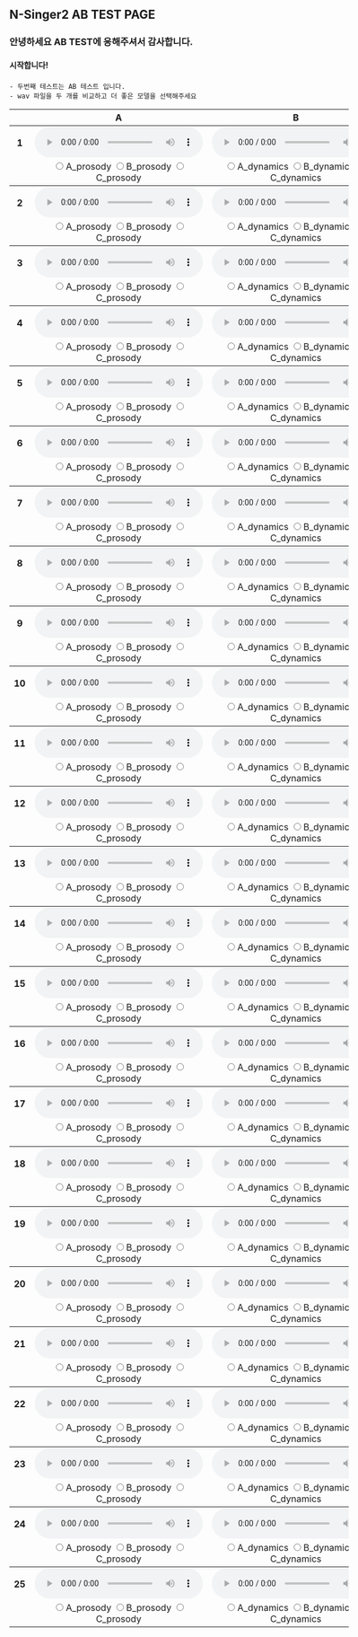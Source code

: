 ## N-Singer2 AB TEST PAGE

### 안녕하세요 AB TEST에 응해주셔서 감사합니다. 

#### 시작합니다!
    - 두번째 테스트는 AB 테스트 입니다. 
    - wav 파일을 두 개를 비교하고 더 좋은 모델을 선택해주세요 

<table style='width: 120%;'>
<thead>
    <tr>
        <th></th>
        <th>A</th>
        <th>B</th>
    </tr>
    </thead>
<tbody>
	<tr>
		<th scope="row">1</th> <td><audio controls="" ><source src="wav/abtest/NSinger2Tune_05_balladw01_atTheEnd_007.wav" type="audio/wav"></audio></td>
		<td><audio controls="" ><source src="wav/abtest/NSinger2Aug_05_balladw01_atTheEnd_007.wav" type="audio/wav"></audio></td>
	</tr>
	<tr>
		<td></td>
		<td style="text-align:center">
			<label><input type="radio" id="_prosody" name="1_prosody" value="A_prosody" style="margin-right: 0;"> A_prosody </label>
			<label><input type="radio" id="_prosody" name="1_prosody" value="B_prosody" style="margin-right: 0;"> B_prosody </label>
			<label><input type="radio" id="_prosody" name="1_prosody" value="C_prosody" style="margin-right: 0;"> C_prosody </label>
		</td>
		<td style="text-align:center">
			<label><input type="radio" id="_dynamics" name="1_dynamics" value="A_dynamics" style="margin-right: 0;"> A_dynamics </label>
			<label><input type="radio" id="_dynamics" name="1_dynamics" value="B_dynamics" style="margin-right: 0;"> B_dynamics </label>
			<label><input type="radio" id="_dynamics" name="1_dynamics" value="C_dynamics" style="margin-right: 0;"> C_dynamics </label>
		</td>
	</tr>
</tbody>
<tbody>
	<tr>
		<th scope="row">2</th> <td><audio controls="" ><source src="wav/abtest/NSinger2Aug_05_balladw01_atTheEnd_018.wav" type="audio/wav"></audio></td>
		<td><audio controls="" ><source src="wav/abtest/NSinger2Tune_05_balladw01_atTheEnd_018.wav" type="audio/wav"></audio></td>
	</tr>
	<tr>
		<td></td>
		<td style="text-align:center">
			<label><input type="radio" id="_prosody" name="2_prosody" value="A_prosody" style="margin-right: 0;"> A_prosody </label>
			<label><input type="radio" id="_prosody" name="2_prosody" value="B_prosody" style="margin-right: 0;"> B_prosody </label>
			<label><input type="radio" id="_prosody" name="2_prosody" value="C_prosody" style="margin-right: 0;"> C_prosody </label>
		</td>
		<td style="text-align:center">
			<label><input type="radio" id="_dynamics" name="2_dynamics" value="A_dynamics" style="margin-right: 0;"> A_dynamics </label>
			<label><input type="radio" id="_dynamics" name="2_dynamics" value="B_dynamics" style="margin-right: 0;"> B_dynamics </label>
			<label><input type="radio" id="_dynamics" name="2_dynamics" value="C_dynamics" style="margin-right: 0;"> C_dynamics </label>
		</td>
	</tr>
</tbody>
<tbody>
	<tr>
		<th scope="row">3</th> <td><audio controls="" ><source src="wav/abtest/NSinger2Tune_05_balladw01_atTheEnd_019.wav" type="audio/wav"></audio></td>
		<td><audio controls="" ><source src="wav/abtest/NSinger2Aug_05_balladw01_atTheEnd_019.wav" type="audio/wav"></audio></td>
	</tr>
	<tr>
		<td></td>
		<td style="text-align:center">
			<label><input type="radio" id="_prosody" name="3_prosody" value="A_prosody" style="margin-right: 0;"> A_prosody </label>
			<label><input type="radio" id="_prosody" name="3_prosody" value="B_prosody" style="margin-right: 0;"> B_prosody </label>
			<label><input type="radio" id="_prosody" name="3_prosody" value="C_prosody" style="margin-right: 0;"> C_prosody </label>
		</td>
		<td style="text-align:center">
			<label><input type="radio" id="_dynamics" name="3_dynamics" value="A_dynamics" style="margin-right: 0;"> A_dynamics </label>
			<label><input type="radio" id="_dynamics" name="3_dynamics" value="B_dynamics" style="margin-right: 0;"> B_dynamics </label>
			<label><input type="radio" id="_dynamics" name="3_dynamics" value="C_dynamics" style="margin-right: 0;"> C_dynamics </label>
		</td>
	</tr>
</tbody>
<tbody>
	<tr>
		<th scope="row">4</th> <td><audio controls="" ><source src="wav/abtest/NSinger2Tune_05_balladw02_atTheEnd_006.wav" type="audio/wav"></audio></td>
		<td><audio controls="" ><source src="wav/abtest/NSinger2Aug_05_balladw02_atTheEnd_006.wav" type="audio/wav"></audio></td>
	</tr>
	<tr>
		<td></td>
		<td style="text-align:center">
			<label><input type="radio" id="_prosody" name="4_prosody" value="A_prosody" style="margin-right: 0;"> A_prosody </label>
			<label><input type="radio" id="_prosody" name="4_prosody" value="B_prosody" style="margin-right: 0;"> B_prosody </label>
			<label><input type="radio" id="_prosody" name="4_prosody" value="C_prosody" style="margin-right: 0;"> C_prosody </label>
		</td>
		<td style="text-align:center">
			<label><input type="radio" id="_dynamics" name="4_dynamics" value="A_dynamics" style="margin-right: 0;"> A_dynamics </label>
			<label><input type="radio" id="_dynamics" name="4_dynamics" value="B_dynamics" style="margin-right: 0;"> B_dynamics </label>
			<label><input type="radio" id="_dynamics" name="4_dynamics" value="C_dynamics" style="margin-right: 0;"> C_dynamics </label>
		</td>
	</tr>
</tbody>
<tbody>
	<tr>
		<th scope="row">5</th> <td><audio controls="" ><source src="wav/abtest/NSinger2Tune_05_balladw02_atTheEnd_018.wav" type="audio/wav"></audio></td>
		<td><audio controls="" ><source src="wav/abtest/NSinger2Aug_05_balladw02_atTheEnd_018.wav" type="audio/wav"></audio></td>
	</tr>
	<tr>
		<td></td>
		<td style="text-align:center">
			<label><input type="radio" id="_prosody" name="5_prosody" value="A_prosody" style="margin-right: 0;"> A_prosody </label>
			<label><input type="radio" id="_prosody" name="5_prosody" value="B_prosody" style="margin-right: 0;"> B_prosody </label>
			<label><input type="radio" id="_prosody" name="5_prosody" value="C_prosody" style="margin-right: 0;"> C_prosody </label>
		</td>
		<td style="text-align:center">
			<label><input type="radio" id="_dynamics" name="5_dynamics" value="A_dynamics" style="margin-right: 0;"> A_dynamics </label>
			<label><input type="radio" id="_dynamics" name="5_dynamics" value="B_dynamics" style="margin-right: 0;"> B_dynamics </label>
			<label><input type="radio" id="_dynamics" name="5_dynamics" value="C_dynamics" style="margin-right: 0;"> C_dynamics </label>
		</td>
	</tr>
</tbody>
<tbody>
	<tr>
		<th scope="row">6</th> <td><audio controls="" ><source src="wav/abtest/NSinger2Aug_05_balladw02_atTheEnd_019.wav" type="audio/wav"></audio></td>
		<td><audio controls="" ><source src="wav/abtest/NSinger2Tune_05_balladw02_atTheEnd_019.wav" type="audio/wav"></audio></td>
	</tr>
	<tr>
		<td></td>
		<td style="text-align:center">
			<label><input type="radio" id="_prosody" name="6_prosody" value="A_prosody" style="margin-right: 0;"> A_prosody </label>
			<label><input type="radio" id="_prosody" name="6_prosody" value="B_prosody" style="margin-right: 0;"> B_prosody </label>
			<label><input type="radio" id="_prosody" name="6_prosody" value="C_prosody" style="margin-right: 0;"> C_prosody </label>
		</td>
		<td style="text-align:center">
			<label><input type="radio" id="_dynamics" name="6_dynamics" value="A_dynamics" style="margin-right: 0;"> A_dynamics </label>
			<label><input type="radio" id="_dynamics" name="6_dynamics" value="B_dynamics" style="margin-right: 0;"> B_dynamics </label>
			<label><input type="radio" id="_dynamics" name="6_dynamics" value="C_dynamics" style="margin-right: 0;"> C_dynamics </label>
		</td>
	</tr>
</tbody>
<tbody>
	<tr>
		<th scope="row">7</th> <td><audio controls="" ><source src="wav/abtest/NSinger2Tune_05_balladw03_atTheEnd_006.wav" type="audio/wav"></audio></td>
		<td><audio controls="" ><source src="wav/abtest/NSinger2Aug_05_balladw03_atTheEnd_006.wav" type="audio/wav"></audio></td>
	</tr>
	<tr>
		<td></td>
		<td style="text-align:center">
			<label><input type="radio" id="_prosody" name="7_prosody" value="A_prosody" style="margin-right: 0;"> A_prosody </label>
			<label><input type="radio" id="_prosody" name="7_prosody" value="B_prosody" style="margin-right: 0;"> B_prosody </label>
			<label><input type="radio" id="_prosody" name="7_prosody" value="C_prosody" style="margin-right: 0;"> C_prosody </label>
		</td>
		<td style="text-align:center">
			<label><input type="radio" id="_dynamics" name="7_dynamics" value="A_dynamics" style="margin-right: 0;"> A_dynamics </label>
			<label><input type="radio" id="_dynamics" name="7_dynamics" value="B_dynamics" style="margin-right: 0;"> B_dynamics </label>
			<label><input type="radio" id="_dynamics" name="7_dynamics" value="C_dynamics" style="margin-right: 0;"> C_dynamics </label>
		</td>
	</tr>
</tbody>
<tbody>
	<tr>
		<th scope="row">8</th> <td><audio controls="" ><source src="wav/abtest/NSinger2Aug_05_balladw03_atTheEnd_007.wav" type="audio/wav"></audio></td>
		<td><audio controls="" ><source src="wav/abtest/NSinger2Tune_05_balladw03_atTheEnd_007.wav" type="audio/wav"></audio></td>
	</tr>
	<tr>
		<td></td>
		<td style="text-align:center">
			<label><input type="radio" id="_prosody" name="8_prosody" value="A_prosody" style="margin-right: 0;"> A_prosody </label>
			<label><input type="radio" id="_prosody" name="8_prosody" value="B_prosody" style="margin-right: 0;"> B_prosody </label>
			<label><input type="radio" id="_prosody" name="8_prosody" value="C_prosody" style="margin-right: 0;"> C_prosody </label>
		</td>
		<td style="text-align:center">
			<label><input type="radio" id="_dynamics" name="8_dynamics" value="A_dynamics" style="margin-right: 0;"> A_dynamics </label>
			<label><input type="radio" id="_dynamics" name="8_dynamics" value="B_dynamics" style="margin-right: 0;"> B_dynamics </label>
			<label><input type="radio" id="_dynamics" name="8_dynamics" value="C_dynamics" style="margin-right: 0;"> C_dynamics </label>
		</td>
	</tr>
</tbody>
<tbody>
	<tr>
		<th scope="row">9</th> <td><audio controls="" ><source src="wav/abtest/NSinger2Aug_05_balladw03_atTheEnd_019.wav" type="audio/wav"></audio></td>
		<td><audio controls="" ><source src="wav/abtest/NSinger2Tune_05_balladw03_atTheEnd_019.wav" type="audio/wav"></audio></td>
	</tr>
	<tr>
		<td></td>
		<td style="text-align:center">
			<label><input type="radio" id="_prosody" name="9_prosody" value="A_prosody" style="margin-right: 0;"> A_prosody </label>
			<label><input type="radio" id="_prosody" name="9_prosody" value="B_prosody" style="margin-right: 0;"> B_prosody </label>
			<label><input type="radio" id="_prosody" name="9_prosody" value="C_prosody" style="margin-right: 0;"> C_prosody </label>
		</td>
		<td style="text-align:center">
			<label><input type="radio" id="_dynamics" name="9_dynamics" value="A_dynamics" style="margin-right: 0;"> A_dynamics </label>
			<label><input type="radio" id="_dynamics" name="9_dynamics" value="B_dynamics" style="margin-right: 0;"> B_dynamics </label>
			<label><input type="radio" id="_dynamics" name="9_dynamics" value="C_dynamics" style="margin-right: 0;"> C_dynamics </label>
		</td>
	</tr>
</tbody>
<tbody>
	<tr>
		<th scope="row">10</th> <td><audio controls="" ><source src="wav/abtest/NSinger2Tune_05_balladw04_atTheEnd_009.wav" type="audio/wav"></audio></td>
		<td><audio controls="" ><source src="wav/abtest/NSinger2Aug_05_balladw04_atTheEnd_009.wav" type="audio/wav"></audio></td>
	</tr>
	<tr>
		<td></td>
		<td style="text-align:center">
			<label><input type="radio" id="_prosody" name="10_prosody" value="A_prosody" style="margin-right: 0;"> A_prosody </label>
			<label><input type="radio" id="_prosody" name="10_prosody" value="B_prosody" style="margin-right: 0;"> B_prosody </label>
			<label><input type="radio" id="_prosody" name="10_prosody" value="C_prosody" style="margin-right: 0;"> C_prosody </label>
		</td>
		<td style="text-align:center">
			<label><input type="radio" id="_dynamics" name="10_dynamics" value="A_dynamics" style="margin-right: 0;"> A_dynamics </label>
			<label><input type="radio" id="_dynamics" name="10_dynamics" value="B_dynamics" style="margin-right: 0;"> B_dynamics </label>
			<label><input type="radio" id="_dynamics" name="10_dynamics" value="C_dynamics" style="margin-right: 0;"> C_dynamics </label>
		</td>
	</tr>
</tbody>
<tbody>
	<tr>
		<th scope="row">11</th> <td><audio controls="" ><source src="wav/abtest/NSinger2Aug_05_balladw04_atTheEnd_010.wav" type="audio/wav"></audio></td>
		<td><audio controls="" ><source src="wav/abtest/NSinger2Tune_05_balladw04_atTheEnd_010.wav" type="audio/wav"></audio></td>
	</tr>
	<tr>
		<td></td>
		<td style="text-align:center">
			<label><input type="radio" id="_prosody" name="11_prosody" value="A_prosody" style="margin-right: 0;"> A_prosody </label>
			<label><input type="radio" id="_prosody" name="11_prosody" value="B_prosody" style="margin-right: 0;"> B_prosody </label>
			<label><input type="radio" id="_prosody" name="11_prosody" value="C_prosody" style="margin-right: 0;"> C_prosody </label>
		</td>
		<td style="text-align:center">
			<label><input type="radio" id="_dynamics" name="11_dynamics" value="A_dynamics" style="margin-right: 0;"> A_dynamics </label>
			<label><input type="radio" id="_dynamics" name="11_dynamics" value="B_dynamics" style="margin-right: 0;"> B_dynamics </label>
			<label><input type="radio" id="_dynamics" name="11_dynamics" value="C_dynamics" style="margin-right: 0;"> C_dynamics </label>
		</td>
	</tr>
</tbody>
<tbody>
	<tr>
		<th scope="row">12</th> <td><audio controls="" ><source src="wav/abtest/NSinger2Aug_05_balladw04_atTheEnd_018.wav" type="audio/wav"></audio></td>
		<td><audio controls="" ><source src="wav/abtest/NSinger2Tune_05_balladw04_atTheEnd_018.wav" type="audio/wav"></audio></td>
	</tr>
	<tr>
		<td></td>
		<td style="text-align:center">
			<label><input type="radio" id="_prosody" name="12_prosody" value="A_prosody" style="margin-right: 0;"> A_prosody </label>
			<label><input type="radio" id="_prosody" name="12_prosody" value="B_prosody" style="margin-right: 0;"> B_prosody </label>
			<label><input type="radio" id="_prosody" name="12_prosody" value="C_prosody" style="margin-right: 0;"> C_prosody </label>
		</td>
		<td style="text-align:center">
			<label><input type="radio" id="_dynamics" name="12_dynamics" value="A_dynamics" style="margin-right: 0;"> A_dynamics </label>
			<label><input type="radio" id="_dynamics" name="12_dynamics" value="B_dynamics" style="margin-right: 0;"> B_dynamics </label>
			<label><input type="radio" id="_dynamics" name="12_dynamics" value="C_dynamics" style="margin-right: 0;"> C_dynamics </label>
		</td>
	</tr>
</tbody>
<tbody>
	<tr>
		<th scope="row">13</th> <td><audio controls="" ><source src="wav/abtest/NSinger2Aug_05_balladw05_atTheEnd_007.wav" type="audio/wav"></audio></td>
		<td><audio controls="" ><source src="wav/abtest/NSinger2Tune_05_balladw05_atTheEnd_007.wav" type="audio/wav"></audio></td>
	</tr>
	<tr>
		<td></td>
		<td style="text-align:center">
			<label><input type="radio" id="_prosody" name="13_prosody" value="A_prosody" style="margin-right: 0;"> A_prosody </label>
			<label><input type="radio" id="_prosody" name="13_prosody" value="B_prosody" style="margin-right: 0;"> B_prosody </label>
			<label><input type="radio" id="_prosody" name="13_prosody" value="C_prosody" style="margin-right: 0;"> C_prosody </label>
		</td>
		<td style="text-align:center">
			<label><input type="radio" id="_dynamics" name="13_dynamics" value="A_dynamics" style="margin-right: 0;"> A_dynamics </label>
			<label><input type="radio" id="_dynamics" name="13_dynamics" value="B_dynamics" style="margin-right: 0;"> B_dynamics </label>
			<label><input type="radio" id="_dynamics" name="13_dynamics" value="C_dynamics" style="margin-right: 0;"> C_dynamics </label>
		</td>
	</tr>
</tbody>
<tbody>
	<tr>
		<th scope="row">14</th> <td><audio controls="" ><source src="wav/abtest/NSinger2Tune_05_balladw05_atTheEnd_011.wav" type="audio/wav"></audio></td>
		<td><audio controls="" ><source src="wav/abtest/NSinger2Aug_05_balladw05_atTheEnd_011.wav" type="audio/wav"></audio></td>
	</tr>
	<tr>
		<td></td>
		<td style="text-align:center">
			<label><input type="radio" id="_prosody" name="14_prosody" value="A_prosody" style="margin-right: 0;"> A_prosody </label>
			<label><input type="radio" id="_prosody" name="14_prosody" value="B_prosody" style="margin-right: 0;"> B_prosody </label>
			<label><input type="radio" id="_prosody" name="14_prosody" value="C_prosody" style="margin-right: 0;"> C_prosody </label>
		</td>
		<td style="text-align:center">
			<label><input type="radio" id="_dynamics" name="14_dynamics" value="A_dynamics" style="margin-right: 0;"> A_dynamics </label>
			<label><input type="radio" id="_dynamics" name="14_dynamics" value="B_dynamics" style="margin-right: 0;"> B_dynamics </label>
			<label><input type="radio" id="_dynamics" name="14_dynamics" value="C_dynamics" style="margin-right: 0;"> C_dynamics </label>
		</td>
	</tr>
</tbody>
<tbody>
	<tr>
		<th scope="row">15</th> <td><audio controls="" ><source src="wav/abtest/NSinger2Aug_05_balladw05_atTheEnd_017.wav" type="audio/wav"></audio></td>
		<td><audio controls="" ><source src="wav/abtest/NSinger2Tune_05_balladw05_atTheEnd_017.wav" type="audio/wav"></audio></td>
	</tr>
	<tr>
		<td></td>
		<td style="text-align:center">
			<label><input type="radio" id="_prosody" name="15_prosody" value="A_prosody" style="margin-right: 0;"> A_prosody </label>
			<label><input type="radio" id="_prosody" name="15_prosody" value="B_prosody" style="margin-right: 0;"> B_prosody </label>
			<label><input type="radio" id="_prosody" name="15_prosody" value="C_prosody" style="margin-right: 0;"> C_prosody </label>
		</td>
		<td style="text-align:center">
			<label><input type="radio" id="_dynamics" name="15_dynamics" value="A_dynamics" style="margin-right: 0;"> A_dynamics </label>
			<label><input type="radio" id="_dynamics" name="15_dynamics" value="B_dynamics" style="margin-right: 0;"> B_dynamics </label>
			<label><input type="radio" id="_dynamics" name="15_dynamics" value="C_dynamics" style="margin-right: 0;"> C_dynamics </label>
		</td>
	</tr>
</tbody>
<tbody>
	<tr>
		<th scope="row">16</th> <td><audio controls="" ><source src="wav/abtest/NSinger2Tune_20_balladw01_sigh_008.wav" type="audio/wav"></audio></td>
		<td><audio controls="" ><source src="wav/abtest/NSinger2Aug_20_balladw01_sigh_008.wav" type="audio/wav"></audio></td>
	</tr>
	<tr>
		<td></td>
		<td style="text-align:center">
			<label><input type="radio" id="_prosody" name="16_prosody" value="A_prosody" style="margin-right: 0;"> A_prosody </label>
			<label><input type="radio" id="_prosody" name="16_prosody" value="B_prosody" style="margin-right: 0;"> B_prosody </label>
			<label><input type="radio" id="_prosody" name="16_prosody" value="C_prosody" style="margin-right: 0;"> C_prosody </label>
		</td>
		<td style="text-align:center">
			<label><input type="radio" id="_dynamics" name="16_dynamics" value="A_dynamics" style="margin-right: 0;"> A_dynamics </label>
			<label><input type="radio" id="_dynamics" name="16_dynamics" value="B_dynamics" style="margin-right: 0;"> B_dynamics </label>
			<label><input type="radio" id="_dynamics" name="16_dynamics" value="C_dynamics" style="margin-right: 0;"> C_dynamics </label>
		</td>
	</tr>
</tbody>
<tbody>
	<tr>
		<th scope="row">17</th> <td><audio controls="" ><source src="wav/abtest/NSinger2Aug_20_balladw01_sigh_022.wav" type="audio/wav"></audio></td>
		<td><audio controls="" ><source src="wav/abtest/NSinger2Tune_20_balladw01_sigh_022.wav" type="audio/wav"></audio></td>
	</tr>
	<tr>
		<td></td>
		<td style="text-align:center">
			<label><input type="radio" id="_prosody" name="17_prosody" value="A_prosody" style="margin-right: 0;"> A_prosody </label>
			<label><input type="radio" id="_prosody" name="17_prosody" value="B_prosody" style="margin-right: 0;"> B_prosody </label>
			<label><input type="radio" id="_prosody" name="17_prosody" value="C_prosody" style="margin-right: 0;"> C_prosody </label>
		</td>
		<td style="text-align:center">
			<label><input type="radio" id="_dynamics" name="17_dynamics" value="A_dynamics" style="margin-right: 0;"> A_dynamics </label>
			<label><input type="radio" id="_dynamics" name="17_dynamics" value="B_dynamics" style="margin-right: 0;"> B_dynamics </label>
			<label><input type="radio" id="_dynamics" name="17_dynamics" value="C_dynamics" style="margin-right: 0;"> C_dynamics </label>
		</td>
	</tr>
</tbody>
<tbody>
	<tr>
		<th scope="row">18</th> <td><audio controls="" ><source src="wav/abtest/NSinger2Aug_20_balladw02_sigh_016.wav" type="audio/wav"></audio></td>
		<td><audio controls="" ><source src="wav/abtest/NSinger2Tune_20_balladw02_sigh_016.wav" type="audio/wav"></audio></td>
	</tr>
	<tr>
		<td></td>
		<td style="text-align:center">
			<label><input type="radio" id="_prosody" name="18_prosody" value="A_prosody" style="margin-right: 0;"> A_prosody </label>
			<label><input type="radio" id="_prosody" name="18_prosody" value="B_prosody" style="margin-right: 0;"> B_prosody </label>
			<label><input type="radio" id="_prosody" name="18_prosody" value="C_prosody" style="margin-right: 0;"> C_prosody </label>
		</td>
		<td style="text-align:center">
			<label><input type="radio" id="_dynamics" name="18_dynamics" value="A_dynamics" style="margin-right: 0;"> A_dynamics </label>
			<label><input type="radio" id="_dynamics" name="18_dynamics" value="B_dynamics" style="margin-right: 0;"> B_dynamics </label>
			<label><input type="radio" id="_dynamics" name="18_dynamics" value="C_dynamics" style="margin-right: 0;"> C_dynamics </label>
		</td>
	</tr>
</tbody>
<tbody>
	<tr>
		<th scope="row">19</th> <td><audio controls="" ><source src="wav/abtest/NSinger2Tune_20_balladw02_sigh_025.wav" type="audio/wav"></audio></td>
		<td><audio controls="" ><source src="wav/abtest/NSinger2Aug_20_balladw02_sigh_025.wav" type="audio/wav"></audio></td>
	</tr>
	<tr>
		<td></td>
		<td style="text-align:center">
			<label><input type="radio" id="_prosody" name="19_prosody" value="A_prosody" style="margin-right: 0;"> A_prosody </label>
			<label><input type="radio" id="_prosody" name="19_prosody" value="B_prosody" style="margin-right: 0;"> B_prosody </label>
			<label><input type="radio" id="_prosody" name="19_prosody" value="C_prosody" style="margin-right: 0;"> C_prosody </label>
		</td>
		<td style="text-align:center">
			<label><input type="radio" id="_dynamics" name="19_dynamics" value="A_dynamics" style="margin-right: 0;"> A_dynamics </label>
			<label><input type="radio" id="_dynamics" name="19_dynamics" value="B_dynamics" style="margin-right: 0;"> B_dynamics </label>
			<label><input type="radio" id="_dynamics" name="19_dynamics" value="C_dynamics" style="margin-right: 0;"> C_dynamics </label>
		</td>
	</tr>
</tbody>
<tbody>
	<tr>
		<th scope="row">20</th> <td><audio controls="" ><source src="wav/abtest/NSinger2Aug_20_balladw03_sigh_010.wav" type="audio/wav"></audio></td>
		<td><audio controls="" ><source src="wav/abtest/NSinger2Tune_20_balladw03_sigh_010.wav" type="audio/wav"></audio></td>
	</tr>
	<tr>
		<td></td>
		<td style="text-align:center">
			<label><input type="radio" id="_prosody" name="20_prosody" value="A_prosody" style="margin-right: 0;"> A_prosody </label>
			<label><input type="radio" id="_prosody" name="20_prosody" value="B_prosody" style="margin-right: 0;"> B_prosody </label>
			<label><input type="radio" id="_prosody" name="20_prosody" value="C_prosody" style="margin-right: 0;"> C_prosody </label>
		</td>
		<td style="text-align:center">
			<label><input type="radio" id="_dynamics" name="20_dynamics" value="A_dynamics" style="margin-right: 0;"> A_dynamics </label>
			<label><input type="radio" id="_dynamics" name="20_dynamics" value="B_dynamics" style="margin-right: 0;"> B_dynamics </label>
			<label><input type="radio" id="_dynamics" name="20_dynamics" value="C_dynamics" style="margin-right: 0;"> C_dynamics </label>
		</td>
	</tr>
</tbody>
<tbody>
	<tr>
		<th scope="row">21</th> <td><audio controls="" ><source src="wav/abtest/NSinger2Aug_20_balladw03_sigh_016.wav" type="audio/wav"></audio></td>
		<td><audio controls="" ><source src="wav/abtest/NSinger2Tune_20_balladw03_sigh_016.wav" type="audio/wav"></audio></td>
	</tr>
	<tr>
		<td></td>
		<td style="text-align:center">
			<label><input type="radio" id="_prosody" name="21_prosody" value="A_prosody" style="margin-right: 0;"> A_prosody </label>
			<label><input type="radio" id="_prosody" name="21_prosody" value="B_prosody" style="margin-right: 0;"> B_prosody </label>
			<label><input type="radio" id="_prosody" name="21_prosody" value="C_prosody" style="margin-right: 0;"> C_prosody </label>
		</td>
		<td style="text-align:center">
			<label><input type="radio" id="_dynamics" name="21_dynamics" value="A_dynamics" style="margin-right: 0;"> A_dynamics </label>
			<label><input type="radio" id="_dynamics" name="21_dynamics" value="B_dynamics" style="margin-right: 0;"> B_dynamics </label>
			<label><input type="radio" id="_dynamics" name="21_dynamics" value="C_dynamics" style="margin-right: 0;"> C_dynamics </label>
		</td>
	</tr>
</tbody>
<tbody>
	<tr>
		<th scope="row">22</th> <td><audio controls="" ><source src="wav/abtest/NSinger2Aug_20_balladw04_sigh_010.wav" type="audio/wav"></audio></td>
		<td><audio controls="" ><source src="wav/abtest/NSinger2Tune_20_balladw04_sigh_010.wav" type="audio/wav"></audio></td>
	</tr>
	<tr>
		<td></td>
		<td style="text-align:center">
			<label><input type="radio" id="_prosody" name="22_prosody" value="A_prosody" style="margin-right: 0;"> A_prosody </label>
			<label><input type="radio" id="_prosody" name="22_prosody" value="B_prosody" style="margin-right: 0;"> B_prosody </label>
			<label><input type="radio" id="_prosody" name="22_prosody" value="C_prosody" style="margin-right: 0;"> C_prosody </label>
		</td>
		<td style="text-align:center">
			<label><input type="radio" id="_dynamics" name="22_dynamics" value="A_dynamics" style="margin-right: 0;"> A_dynamics </label>
			<label><input type="radio" id="_dynamics" name="22_dynamics" value="B_dynamics" style="margin-right: 0;"> B_dynamics </label>
			<label><input type="radio" id="_dynamics" name="22_dynamics" value="C_dynamics" style="margin-right: 0;"> C_dynamics </label>
		</td>
	</tr>
</tbody>
<tbody>
	<tr>
		<th scope="row">23</th> <td><audio controls="" ><source src="wav/abtest/NSinger2Aug_20_balladw04_sigh_016.wav" type="audio/wav"></audio></td>
		<td><audio controls="" ><source src="wav/abtest/NSinger2Tune_20_balladw04_sigh_016.wav" type="audio/wav"></audio></td>
	</tr>
	<tr>
		<td></td>
		<td style="text-align:center">
			<label><input type="radio" id="_prosody" name="23_prosody" value="A_prosody" style="margin-right: 0;"> A_prosody </label>
			<label><input type="radio" id="_prosody" name="23_prosody" value="B_prosody" style="margin-right: 0;"> B_prosody </label>
			<label><input type="radio" id="_prosody" name="23_prosody" value="C_prosody" style="margin-right: 0;"> C_prosody </label>
		</td>
		<td style="text-align:center">
			<label><input type="radio" id="_dynamics" name="23_dynamics" value="A_dynamics" style="margin-right: 0;"> A_dynamics </label>
			<label><input type="radio" id="_dynamics" name="23_dynamics" value="B_dynamics" style="margin-right: 0;"> B_dynamics </label>
			<label><input type="radio" id="_dynamics" name="23_dynamics" value="C_dynamics" style="margin-right: 0;"> C_dynamics </label>
		</td>
	</tr>
</tbody>
<tbody>
	<tr>
		<th scope="row">24</th> <td><audio controls="" ><source src="wav/abtest/NSinger2Aug_20_balladw05_sigh_008.wav" type="audio/wav"></audio></td>
		<td><audio controls="" ><source src="wav/abtest/NSinger2Tune_20_balladw05_sigh_008.wav" type="audio/wav"></audio></td>
	</tr>
	<tr>
		<td></td>
		<td style="text-align:center">
			<label><input type="radio" id="_prosody" name="24_prosody" value="A_prosody" style="margin-right: 0;"> A_prosody </label>
			<label><input type="radio" id="_prosody" name="24_prosody" value="B_prosody" style="margin-right: 0;"> B_prosody </label>
			<label><input type="radio" id="_prosody" name="24_prosody" value="C_prosody" style="margin-right: 0;"> C_prosody </label>
		</td>
		<td style="text-align:center">
			<label><input type="radio" id="_dynamics" name="24_dynamics" value="A_dynamics" style="margin-right: 0;"> A_dynamics </label>
			<label><input type="radio" id="_dynamics" name="24_dynamics" value="B_dynamics" style="margin-right: 0;"> B_dynamics </label>
			<label><input type="radio" id="_dynamics" name="24_dynamics" value="C_dynamics" style="margin-right: 0;"> C_dynamics </label>
		</td>
	</tr>
</tbody>
<tbody>
	<tr>
		<th scope="row">25</th> <td><audio controls="" ><source src="wav/abtest/NSinger2Tune_20_balladw05_sigh_015.wav" type="audio/wav"></audio></td>
		<td><audio controls="" ><source src="wav/abtest/NSinger2Aug_20_balladw05_sigh_015.wav" type="audio/wav"></audio></td>
	</tr>
	<tr>
		<td></td>
		<td style="text-align:center">
			<label><input type="radio" id="_prosody" name="25_prosody" value="A_prosody" style="margin-right: 0;"> A_prosody </label>
			<label><input type="radio" id="_prosody" name="25_prosody" value="B_prosody" style="margin-right: 0;"> B_prosody </label>
			<label><input type="radio" id="_prosody" name="25_prosody" value="C_prosody" style="margin-right: 0;"> C_prosody </label>
		</td>
		<td style="text-align:center">
			<label><input type="radio" id="_dynamics" name="25_dynamics" value="A_dynamics" style="margin-right: 0;"> A_dynamics </label>
			<label><input type="radio" id="_dynamics" name="25_dynamics" value="B_dynamics" style="margin-right: 0;"> B_dynamics </label>
			<label><input type="radio" id="_dynamics" name="25_dynamics" value="C_dynamics" style="margin-right: 0;"> C_dynamics </label>
		</td>
	</tr>
</tbody>
